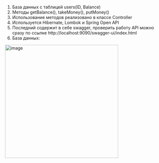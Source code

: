 1) База данных с таблицей users(ID, Balance)
2) Методы getBalance(), takeMoney(), putMoney()
3) Использование методов реализовано в классе Controller
4) Используется Hibernate, Lombok и Spring Open API
5) Последний содержит в себе swagger, проверить работу API можно сразу по ссылке http://localhost:9090/swagger-ui/index.html
6) База данных:
<img width="372" alt="image" src="https://github.com/Ruslan-Ibragimov/final_money_api/assets/74320763/6562d50e-dbcd-4e10-8db9-67bc54252d6c">
